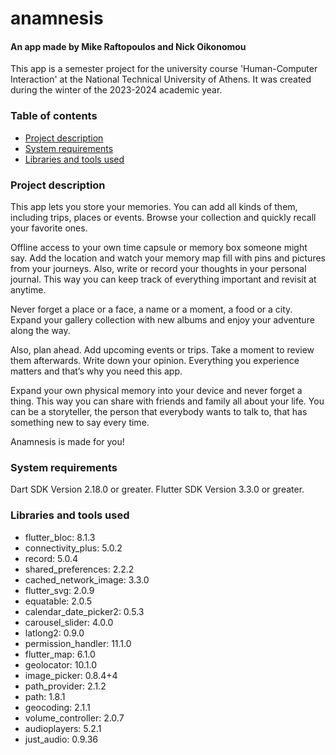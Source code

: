 # anamnesis
#### An app made by Mike Raftopoulos and Nick Oikonomou
This app is a semester project for the university course 'Human-Computer Interaction' at the National Technical University of Athens. It was created during the winter of the 2023-2024 academic year.

### Table of contents

- [Project description](#project-description)
- [System requirements](#system-requirements)
- [Libraries and tools used](#libraries-and-tools-used)

### Project description

This app lets you store your memories. You can add all kinds of them, including trips, places or events. Browse your collection and quickly recall your favorite ones.
            
Offline access to your own time capsule or memory box someone might say. Add the location and watch your memory map fill with pins and pictures from your journeys. Also, write or record your thoughts in your personal journal. This way you can keep track of everything important and revisit at anytime.

Never forget a place or a face, a name or a moment, a food or a city. Expand your gallery collection with new albums and enjoy your adventure along the way.

Also, plan ahead. Add upcoming events or trips. Take a moment to review them afterwards. Write down your opinion. Everything you experience matters and that’s why you need this app.

Expand your own physical memory into your device and never forget a thing. This way you can share with friends and family all about your life. You can be a storyteller, the person that everybody wants to talk to, that has something new to say every time.

Anamnesis is made for you!

### System requirements

Dart SDK Version 2.18.0 or greater.
Flutter SDK Version 3.3.0 or greater.

### Libraries and tools used

- flutter_bloc: 8.1.3
- connectivity_plus: 5.0.2
- record: 5.0.4
- shared_preferences: 2.2.2
- cached_network_image: 3.3.0
- flutter_svg: 2.0.9
- equatable: 2.0.5
- calendar_date_picker2: 0.5.3
- carousel_slider: 4.0.0
- latlong2: 0.9.0
- permission_handler: 11.1.0
- flutter_map: 6.1.0
- geolocator: 10.1.0
- image_picker: 0.8.4+4
- path_provider: 2.1.2
- path: 1.8.1
- geocoding: 2.1.1
- volume_controller: 2.0.7
- audioplayers: 5.2.1
- just_audio: 0.9.36
